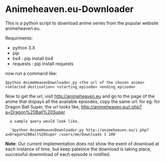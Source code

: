 # Animeheaven.eu-Downloader

This is a python script to download anime series from the popular website animeheaven.eu.

Requirments:
* python 3.X
* pip
* bs4      :  pip install bs4
* requests :  pip install requests

now run a command like:

`$python AnimeHeavenDownloader.py <the url of the chosen anime> <selected destination> <starting_episode> <ending_episode>`
  
Now to get the url, visit http://animeheaven.eu and go to the page of the anime that dispays all the available episodes,
copy the same url:
  for eg:
    for Dragon Ball Super, the url looks like,
      http://animeheaven.eu/i.php?a=Dragon%20Ball%20Super
      
      a sample query would look like,
      
      `$python AnimeHeavenDownloader.py http://animeheaven.eu/i.php?a=Dragon%20Ball%20Super /users/me/Downloads 1 100`
     
**Note**: Our current implementation does not show the exent of download at each instance of time, but keep pateince the download is taking place, successful dowmnload of each episode is notified. 


